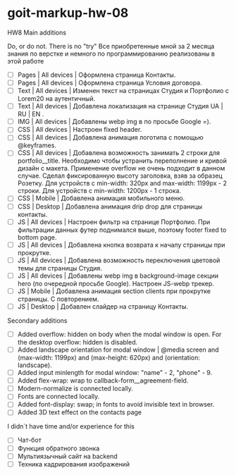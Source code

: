 # goit-markup-hw-08

HW8 Main additions

Do, or do not. There is no "try" Все приобретенные мной за 2 месяца знания по
верстке и немного по программированию реализованы в этой работе

- [ ] Pages | All devices | Оформлена страница Контакты.
- [ ] Pages | All devices | Оформлена страница Условия договора.
- [ ] Text | All devices | Изменен текст на страницах Студия и Портфолио с
      Lorem20 на аутентичный.
- [ ] Text | All devices | Добавлена локализация на странице Студия UA | RU | EN
      .
- [ ] IMG | All devices | Добавлены webp img в <picture> по просьбе Google =).
- [ ] CSS | All devices | Настроен fixed header.
- [ ] CSS | All devices | Добавлена анимация логотипа с помощью @keyframes.
- [ ] CSS | All devices | Добавлена возможность занимать 2 строки для
      portfolio\_\_title. Необходимо чтобы устранить переполнение и кривой
      дизайн с макета. Применение overflow не очень подходит в данном случае.
      Сделал фиксированную высоту заголовка, взяв за образец Розетку. Для
      устройств с min-width: 320px and max-width: 1199px - 2 строки. Для
      устройств с min-width: 1200px - 1 строка.
- [ ] CSS | Mobile | Добавлена анимация мобильного меню.
- [ ] CSS | Desktop | Добавлена анимация drip drop для страницы контакты.
- [ ] JS | All devices | Настроен фильтр на странице Портфолио. При фильтрации
      данных футер поднимался выше, поэтому footer fixed to bottom page.
- [ ] JS | All devices | Добавлена кнопка возврата к началу страницы при
      прокрутке.
- [ ] JS | All devices | Добавлена возможность переключения цветовой темы для
      страницы Студия.
- [ ] JS | All devices | Добавлены webp img в background-image секции hero (по
      очередной просьбе Google). Настроен JS-webp трекер.
- [ ] JS | Mobile | Добавлена анимация section clients при прокрутке страницы. С
      повторением.
- [ ] JS | Desktop | Добавлен слайдер на страницу Контакты.

Secondary additions

- [ ] Added overflow: hidden on body when the modal window is open. For the
      desktop overflow: hidden is disabled.
- [ ] Added landscape orientation for modal window | @media screen and
      (max-width: 1199px) and (max-height: 620px) and (orientation: landscape).
- [ ] Added input minlength for modal window: "name" - 2, "phone" - 9.
- [ ] Added flex-wrap: wrap to callback-form\_\_agreement-field.
- [ ] Modern-normalize is connected locally.
- [ ] Fonts are connected locally.
- [ ] Added font-display: swap; in fonts to avoid invisible text in browser.
- [ ] Added 3D text effect on the contacts page

I didn`t have time and/or experience for this

- [ ] Чат-бот
- [ ] Функция обратного звонка
- [ ] Мультиязычный сайт на backend
- [ ] Техника кадрирования изображений
